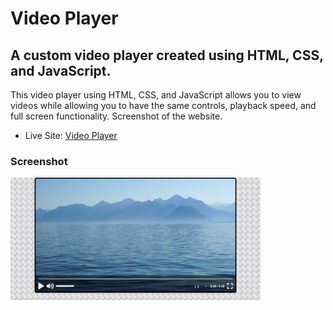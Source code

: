 <h1>Video Player</h1>

<h2>A custom video player created using HTML, CSS, and JavaScript.</h2>

<p>This video player using HTML, CSS, and JavaScript allows you to view videos while allowing you to have the same controls, playback speed, and full screen functionality. Screenshot of the website.</p>

- Live Site: [Video Player](https://video-player-project.netlify.app/)

### Screenshot

<img src="./screenshot.png" width="400">
